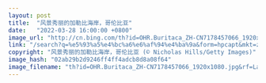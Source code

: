 ```yaml
---
layout: post
title:  "风景秀丽的加勒比海岸，哥伦比亚"
date:   "2022-03-28 16:00:00 +0800"
image_url: "http://cn.bing.com/th?id=OHR.Buritaca_ZH-CN7178457066_1920x1080.jpg&rf=LaDigue_1920x1080.jpg&pid=hp"
link: "/search?q=%e5%93%a5%e4%bc%a6%e6%af%94%e4%ba%9a&form=hpcapt&mkt=zh-cn"
copyright: "风景秀丽的加勒比海岸，哥伦比亚 (© Nicholas Hills/Getty Images)"
image_hash: "02ab29b2d9246ff4ff4adcb8d8a08f64"
image_filename: "th?id=OHR.Buritaca_ZH-CN7178457066_1920x1080.jpg&rf=LaDigue_1920x1080.jpg&pid=hp"
---
```

